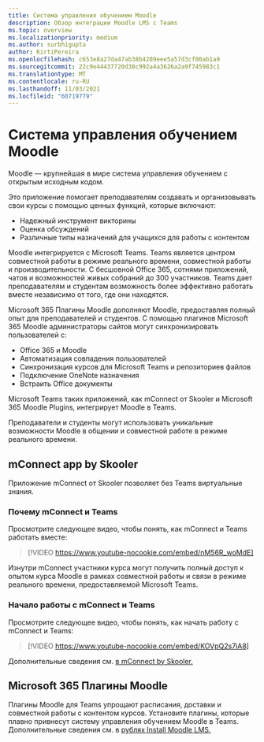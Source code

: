 ```yaml
---
title: Система управления обучением Moodle
description: Обзор интеграции Moodle LMS с Teams
ms.topic: overview
ms.localizationpriority: medium
ms.author: surbhigupta
author: KirtiPereira
ms.openlocfilehash: c653e8a27da47ab38b4209eee5a57d3cf00ab1a9
ms.sourcegitcommit: 22c9e44437720d30c992a4a3626a2a9f745983c1
ms.translationtype: MT
ms.contentlocale: ru-RU
ms.lasthandoff: 11/03/2021
ms.locfileid: "60719779"
---
```

# <a name="moodle-learning-management-system"></a>Система управления обучением Moodle

Moodle — крупнейшая в мире система управления обучением с открытым исходным кодом. 

Это приложение помогает преподавателям создавать и организовывать свои курсы с помощью ценных функций, которые включают:
* Надежный инструмент викторины 
* Оценка обсуждений
* Различные типы назначений для учащихся для работы с контентом  
 
Moodle интегрируется с Microsoft Teams. Teams является центром совместной работы в режиме реального времени, совместной работы и производительности. С бесшовной Office 365, сотнями приложений, чатов и возможностей живых собраний до 300 участников. Teams дает преподавателям и студентам возможность более эффективно работать вместе независимо от того, где они находятся. 
 
Microsoft 365 Плагины Moodle дополняют Moodle, предоставляя полный опыт для преподавателей и студентов. С помощью плагинов Microsoft 365 Moodle администраторы сайтов могут синхронизировать пользователей с:

* Office 365 и Moodle
* Автоматизация совпадения пользователей
* Синхронизация курсов для Microsoft Teams и репозиториев файлов
* Подключение OneNote назначения
* Встраить Office документы
 
Microsoft Teams таких приложений, как mConnect от Skooler и Microsoft 365 Moodle Plugins, интегрирует Moodle в Teams.

Преподаватели и студенты могут использовать уникальные возможности Moodle в общении и совместной работе в режиме реального времени.

## <a name="mconnect-app-by-skooler"></a>mConnect app by Skooler

Приложение mConnect от Skooler позволяет без Teams виртуальные знания.

### <a name="why-mconnect-and-teams"></a>Почему mConnect и Teams

Просмотрите следующее видео, чтобы понять, как mConnect и Teams работать вместе:

> [!VIDEO https://www.youtube-nocookie.com/embed/nM56R_woMdE]

Изнутри mConnect участники курса могут получить полный доступ к опытом курса Moodle в рамках совместной работы и связи в режиме реального времени, предоставляемой Microsoft Teams.

### <a name="get-started-with-mconnect-and-teams"></a>Начало работы с mConnect и Teams

Просмотрите следующее видео, чтобы понять, как начать работу с mConnect и Teams:

> [!VIDEO https://www.youtube-nocookie.com/embed/KOVpQ2s7iA8]

Дополнительные сведения см. [в mConnect by Skooler.](https://skooler.com/mconnect/how-to/)

## <a name="microsoft-365-moodle-plugins"></a>Microsoft 365 Плагины Moodle

Плагины Moodle для Teams упрощают расписания, доставки и совместной работы с контентом курсов. Установите плагины, которые плавно привнесут систему управления обучением Moodle в Teams. Дополнительные сведения см. в [рублях Install Moodle LMS.](moodleInstructions.md)

